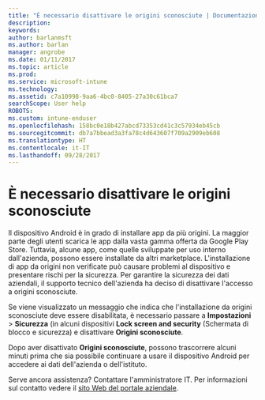 ```yaml
---
title: "È necessario disattivare le origini sconosciute | Documentazione Microsoft"
description: 
keywords: 
author: barlanmsft
ms.author: barlan
manager: angrobe
ms.date: 01/11/2017
ms.topic: article
ms.prod: 
ms.service: microsoft-intune
ms.technology: 
ms.assetid: c7a10998-9aa6-4bc0-8405-27a30c61bca7
searchScope: User help
ROBOTS: 
ms.custom: intune-enduser
ms.openlocfilehash: 158bc0e18b427abcd73353cd41c3c57934eb45cb
ms.sourcegitcommit: db7a7bbead3a3fa78c4d643607f709a2909eb608
ms.translationtype: HT
ms.contentlocale: it-IT
ms.lasthandoff: 09/28/2017
---
```

# <a name="you-need-to-turn-off-unknown-sources"></a>È necessario disattivare le origini sconosciute

Il dispositivo Android è in grado di installare app da più origini. La maggior parte degli utenti scarica le app dalla vasta gamma offerta da Google Play Store. Tuttavia, alcune app, come quelle sviluppate per uso interno dall'azienda, possono essere installate da altri marketplace. L'installazione di app da origini non verificate può causare problemi al dispositivo e presentare rischi per la sicurezza. Per garantire la sicurezza dei dati aziendali, il supporto tecnico dell'azienda ha deciso di disattivare l'accesso a origini sconosciute.

Se viene visualizzato un messaggio che indica che l'installazione da origini sconosciute deve essere disabilitata, è necessario passare a **Impostazioni** > **Sicurezza** (in alcuni dispositivi **Lock screen and security** (Schermata di blocco e sicurezza) e disattivare **Origini sconosciute**.

Dopo aver disattivato **Origini sconosciute**, possono trascorrere alcuni minuti prima che sia possibile continuare a usare il dispositivo Android per accedere ai dati dell'azienda o dell'istituto.

Serve ancora assistenza? Contattare l'amministratore IT. Per informazioni sul contatto vedere il [sito Web del portale aziendale](https://portal.manage.microsoft.com).
